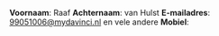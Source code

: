 **Voornaam**: Raaf
**Achternaam**: van Hulst
**E-mailadres**: 99051006@mydavinci.nl en vele andere
**Mobiel**: 